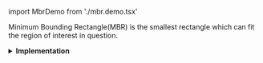 import MbrDemo from './mbr.demo.tsx'

Minimum Bounding Rectangle(MBR) is the smallest rectangle which can fit the region of interest in question.

<MbrDemo/>

<details><summary><b>Implementation</b></summary>

Here's how Minimum Bounding Rectangle is calculated in ImageJS:

_Rotating an object_

</details>
